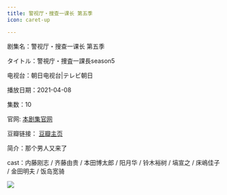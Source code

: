 ```yaml
---
title: 警视厅・搜查一课长 第五季
icon: caret-up

---
```


剧集名：警视厅・搜查一课长 第五季

タイトル：警視庁・捜査一課長season5

电视台：朝日电视台|テレビ朝日

播放日期：2021-04-08

集数：10

官网: [本剧集官网](https://www.tv-asahi.co.jp/ichikacho5/)

豆瓣链接： [豆瓣主页](https://movie.douban.com/subject/35391273/)


简介：那个男人又来了

cast：内藤刚志 / 齐藤由贵 / 本田博太郎 / 阳月华 / 铃木裕树 / 塙宣之 / 床嶋佳子 / 金田明夫 / 饭岛宽骑

![](https://listpic.tsgsanjiao.com/2021/2021ykzs5.jpg)